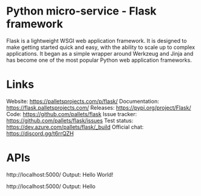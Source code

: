 # Python micro-service - Flask framework

Flask is a lightweight WSGI web application framework. It is designed to make getting started quick and easy, with the ability to scale up to complex applications. It began as a simple wrapper around Werkzeug and Jinja and has become one of the most popular Python web application frameworks.

# Links

Website: https://palletsprojects.com/p/flask/
Documentation: https://flask.palletsprojects.com/
Releases: https://pypi.org/project/Flask/
Code: https://github.com/pallets/flask
Issue tracker: https://github.com/pallets/flask/issues
Test status: https://dev.azure.com/pallets/flask/_build
Official chat: https://discord.gg/t6rrQZH

# APIs

http://localhost:5000/
Output: Hello World!

http://localhost:5000/<name>
Output: Hello <name>